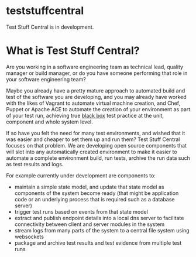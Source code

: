 teststuffcentral
================

Test Stuff Central is in development.

# What is Test Stuff Central?

Are you working in a software engineering team as technical lead, quality manager or build manager, or do you have someone performing that role in your software engineering team?

Maybe you already have a pretty mature approach to automated build and test of the software you are developing, and you may already have worked with the likes of Vagrant to automate virtual machine creation, and Chef, Puppet or Apache ACE to automate the creation of your environment as part of your test run, achieving true [black box](http://en.wikipedia.org/wiki/Black-box_testing) test practice at the unit, component and whole system level.

If so have you felt the need for many test environments, and wished that it was easier and cheaper to set them up and run them? Test Stuff Central focuses on that problem. We are developing open source components that will slot into any automatically created environment to make it easier to automate a complete environment build, run tests, archive the run data such as test results and logs.

For example currently under development are components to:

* maintain a simple state model, and update that state model as components of the system become ready (that might be application code or an underlying process that is required such as a database server)
* trigger test runs based on events from that state model
* extract and publish endpoint details into a local dns server to facilitate connectivity between client and server modules in the system
* stream logs from many parts of the system to a central file system using websockets
* package and archive test results and test evidence from multiple test runs